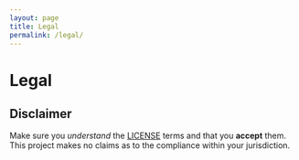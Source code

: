 ```yaml
---
layout: page
title: Legal
permalink: /legal/
---
```

# Legal

## Disclaimer
Make sure you _understand_ the [LICENSE](https://github.com/wnagele/drift/blob/main/LICENSE) terms and that you **accept** them.
This project makes no claims as to the compliance within your jurisdiction.